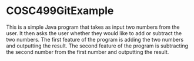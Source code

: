 # COSC499GitExample

This is a simple Java program that takes as input two numbers from the user. It then asks the user whether they would like to add or subtract the two numbers. 
The first feature of the program is adding the two numbers and outputting the result. 
The second feature of the program is subtracting the second number from the first number and outputting the result.
